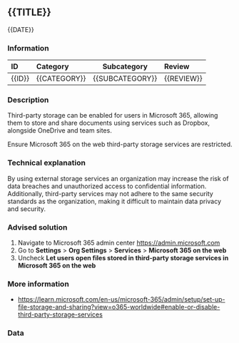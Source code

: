 ## {{TITLE}}

{{DATE}}

###  Information

| ID     | Category     | Subcategory     | Review     |
| :----- | :----------- | --------------- | :--------- |
| {{ID}} | {{CATEGORY}} | {{SUBCATEGORY}} | {{REVIEW}} |

### Description

Third-party storage can be enabled for users in Microsoft 365, allowing them to store and share documents using services such as Dropbox, alongside OneDrive and team sites. 

Ensure Microsoft 365 on the web third-party storage services are restricted. 

### Technical explanation

By using external storage services an organization may increase the risk of data breaches and unauthorized access to confidential information. Additionally, third-party services may not adhere to the same security standards as the organization, making it difficult to maintain data privacy and security.

### Advised solution

1. Navigate to Microsoft 365 admin center https://admin.microsoft.com 
2. Go to **Settings** > **Org Settings** > **Services** > **Microsoft 365 on the web** 
3. Uncheck **Let users open files stored in third-party storage services in Microsoft 365 on the web**

### More information

- https://learn.microsoft.com/en-us/microsoft-365/admin/setup/set-up-file-storage-and-sharing?view=o365-worldwide#enable-or-disable-third-party-storage-services 

### Data
